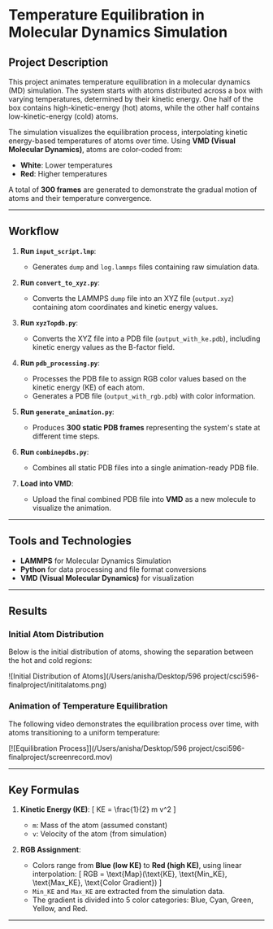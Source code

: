 # Temperature Equilibration in Molecular Dynamics Simulation

## Project Description

This project animates temperature equilibration in a molecular dynamics (MD) simulation. The system starts with atoms distributed across a box with varying temperatures, determined by their kinetic energy. One half of the box contains high-kinetic-energy (hot) atoms, while the other half contains low-kinetic-energy (cold) atoms. 

The simulation visualizes the equilibration process, interpolating kinetic energy-based temperatures of atoms over time. Using **VMD (Visual Molecular Dynamics)**, atoms are color-coded from:
- **White**: Lower temperatures
- **Red**: Higher temperatures

A total of **300 frames** are generated to demonstrate the gradual motion of atoms and their temperature convergence.

---

## Workflow

1. **Run `input_script.lmp`**:
   - Generates `dump` and `log.lammps` files containing raw simulation data.

2. **Run `convert_to_xyz.py`**:
   - Converts the LAMMPS `dump` file into an XYZ file (`output.xyz`) containing atom coordinates and kinetic energy values.

3. **Run `xyzTopdb.py`**:
   - Converts the XYZ file into a PDB file (`output_with_ke.pdb`), including kinetic energy values as the B-factor field.

4. **Run `pdb_processing.py`**:
   - Processes the PDB file to assign RGB color values based on the kinetic energy (KE) of each atom.
   - Generates a PDB file (`output_with_rgb.pdb`) with color information.

5. **Run `generate_animation.py`**:
   - Produces **300 static PDB frames** representing the system's state at different time steps.

6. **Run `combinepdbs.py`**:
   - Combines all static PDB files into a single animation-ready PDB file.

7. **Load into VMD**:
   - Upload the final combined PDB file into **VMD** as a new molecule to visualize the animation.

---

## Tools and Technologies

- **LAMMPS** for Molecular Dynamics Simulation
- **Python** for data processing and file format conversions
- **VMD (Visual Molecular Dynamics)** for visualization

---

## Results

### Initial Atom Distribution
Below is the initial distribution of atoms, showing the separation between the hot and cold regions:

![Initial Distribution of Atoms](/Users/anisha/Desktop/596 project/csci596-finalproject/inititalatoms.png)


### Animation of Temperature Equilibration
The following video demonstrates the equilibration process over time, with atoms transitioning to a uniform temperature:

[![Equilibration Process]](/Users/anisha/Desktop/596 project/csci596-finalproject/screenrecord.mov)


---

## Key Formulas

1. **Kinetic Energy (KE)**:
   \[
   KE = \frac{1}{2} m v^2
   \]
   - `m`: Mass of the atom (assumed constant)
   - `v`: Velocity of the atom (from simulation)

2. **RGB Assignment**:
   - Colors range from **Blue (low KE)** to **Red (high KE)**, using linear interpolation:
   \[
   RGB = \text{Map}(\text{KE}, \text{Min\_KE}, \text{Max\_KE}, \text{Color Gradient})
   \]
   - `Min_KE` and `Max_KE` are extracted from the simulation data.
   - The gradient is divided into 5 color categories: Blue, Cyan, Green, Yellow, and Red.

---

